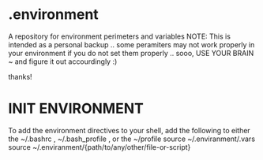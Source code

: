 # .environment
A repository for environment perimeters and variables
NOTE: This is intended as a personal backup .. some peramiters may not work properly in your environment if you do not set them properly .. sooo, USE YOUR BRAIN ~ and figure it out accourdingly :)

thanks!

# INIT ENVIRONMENT
To add the environment directives to your shell, add the following to either the ~/.bashrc , ~/.bash_profile , or the ~/profile
  source ~/.enviranment/.vars
  source ~/.enviranment/{path/to/any/other/file-or-script}
